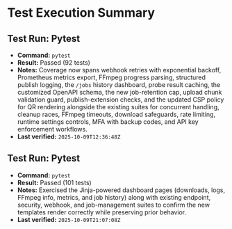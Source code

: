 # Test Execution Summary

## Test Run: Pytest
- **Command:** `pytest`
- **Result:** Passed (92 tests)
- **Notes:** Coverage now spans webhook retries with exponential backoff, Prometheus metrics export, FFmpeg progress parsing, structured publish logging, the `/jobs` history dashboard, probe result caching, the customized OpenAPI schema, the new job-retention cap, upload chunk validation guard, publish-extension checks, and the updated CSP policy for QR rendering alongside the existing suites for concurrent handling, cleanup races, FFmpeg timeouts, download safeguards, rate limiting, runtime settings controls, MFA with backup codes, and API key enforcement workflows.
- **Last verified:** `2025-10-09T12:36:48Z`

## Test Run: Pytest
- **Command:** `pytest`
- **Result:** Passed (101 tests)
- **Notes:** Exercised the Jinja-powered dashboard pages (downloads, logs, FFmpeg info, metrics, and job history) along with existing endpoint, security, webhook, and job-management suites to confirm the new templates render correctly while preserving prior behavior.
- **Last verified:** `2025-10-09T21:07:08Z`
